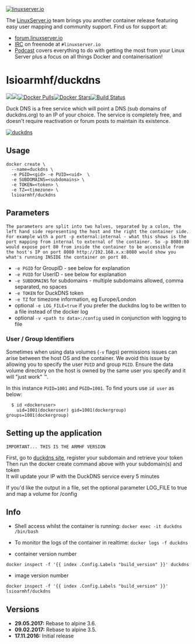 [linuxserverurl]: https://linuxserver.io
[forumurl]: https://forum.linuxserver.io
[ircurl]: https://www.linuxserver.io/irc/
[podcasturl]: https://www.linuxserver.io/podcast/
[appurl]: http://www.duckdns.org/
[hub]: https://hub.docker.com/r/lsioarmhf/duckdns/

[![linuxserver.io](https://raw.githubusercontent.com/linuxserver/docker-templates/master/linuxserver.io/img/linuxserver_medium.png)][linuxserverurl]

The [LinuxServer.io][linuxserverurl] team brings you another container release featuring easy user mapping and community support. Find us for support at:
* [forum.linuxserver.io][forumurl]
* [IRC][ircurl] on freenode at `#linuxserver.io`
* [Podcast][podcasturl] covers everything to do with getting the most from your Linux Server plus a focus on all things Docker and containerisation!

# lsioarmhf/duckdns
[![](https://images.microbadger.com/badges/version/lsioarmhf/duckdns.svg)](https://microbadger.com/images/lsioarmhf/duckdns "Get your own version badge on microbadger.com")[![](https://images.microbadger.com/badges/image/lsioarmhf/duckdns.svg)](https://microbadger.com/images/lsioarmhf/duckdns "Get your own image badge on microbadger.com")[![Docker Pulls](https://img.shields.io/docker/pulls/lsioarmhf/duckdns.svg)][hub][![Docker Stars](https://img.shields.io/docker/stars/lsioarmhf/duckdns.svg)][hub][![Build Status](http://jenkins.linuxserver.io:8080/buildStatus/icon?job=Dockers/LinuxServer.io-armhf/lsioarmhf-duckdns)](http://jenkins.linuxserver.io:8080/job/Dockers/job/LinuxServer.io-armhf/job/lsioarmhf-duckdns/)

Duck DNS is a free service which will point a DNS (sub domains of duckdns.org) to an IP of your choice. The service is completely free, and doesn't require reactivation or forum posts to maintain its existence.

[![duckdns](https://raw.githubusercontent.com/linuxserver/docker-templates/master/linuxserver.io/img/duck.png)][appurl]

## Usage

```
docker create \
  --name=duckdns \
  -e PGID=<gid> -e PUID=<uid>  \
  -e SUBDOMAINS=<subdomains> \
  -e TOKEN=<token> \
  -e TZ=<timezone> \
  lsioarmhf/duckdns
```

## Parameters

`The parameters are split into two halves, separated by a colon, the left hand side representing the host and the right the container side. 
For example with a port -p external:internal - what this shows is the port mapping from internal to external of the container.
So -p 8080:80 would expose port 80 from inside the container to be accessible from the host's IP on port 8080
http://192.168.x.x:8080 would show you what's running INSIDE the container on port 80.`


* `-e PGID` for GroupID - see below for explanation
* `-e PUID` for UserID - see below for explanation
* `-e SUBDOMAINS` for subdomains - multiple subdomains allowed, comma separated, no spaces
* `-e TOKEN` for DuckDNS token
* `-e TZ` for timezone information, eg Europe/London
* optional `-e LOG_FILE=true` if you prefer the duckdns log to be written to a file instead of the docker log
* optional `-v <path to data>:/config` used in conjunction with logging to file


### User / Group Identifiers

Sometimes when using data volumes (`-v` flags) permissions issues can arise between the host OS and the container. We avoid this issue by allowing you to specify the user `PUID` and group `PGID`. Ensure the data volume directory on the host is owned by the same user you specify and it will "just work" ™.

In this instance `PUID=1001` and `PGID=1001`. To find yours use `id user` as below:

```
  $ id <dockeruser>
    uid=1001(dockeruser) gid=1001(dockergroup) groups=1001(dockergroup)
```

## Setting up the application

`IMPORTANT... THIS IS THE ARMHF VERSION`

First, go to [duckdns site][appurl], register your subdomain and retrieve your token  
Then run the docker create command above with your subdomain(s) and token  
It will update your IP with the DuckDNS service every 5 minutes  

If you'd like the output in a file, set the optional parameter LOG_FILE to true and map a volume for /config  


## Info

* Shell access whilst the container is running: `docker exec -it duckdns /bin/bash`
* To monitor the logs of the container in realtime: `docker logs -f duckdns`

* container version number 

`docker inspect -f '{{ index .Config.Labels "build_version" }}' duckdns`

* image version number

`docker inspect -f '{{ index .Config.Labels "build_version" }}' lsioarmhf/duckdns`

## Versions

+ **29.05.2017:** Rebase to alpine 3.6.
+ **09.02.2017:** Rebase to alpine 3.5.
+ **17.11.2016:** Initial release

